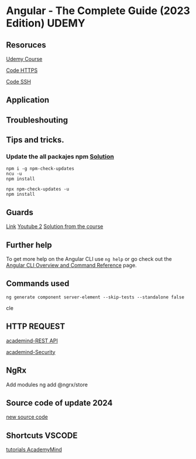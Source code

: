 # Angular - The Complete Guide (2023 Edition) UDEMY

## Resoruces

[Udemy Course](https://www.udemy.com/course/the-complete-guide-to-angular-2/)

[Code HTTPS](https://github.com/Miguel-Angel-Martin/angular-course.git)

[Code SSH](git@github.com:Miguel-Angel-Martin/angular-course.git)

## Application


## Troubleshouting

## Tips and tricks.

### Update the all packajes npm [Solution](https://stackoverflow.com/questions/16073603/how-can-i-update-each-dependency-in-package-json-to-the-latest-version)

```
npm i -g npm-check-updates
ncu -u
npm install
```
```
npx npm-check-updates -u
npm install
```

## Guards
[Link](https://www.youtube.com/watch?v=D1g6RW4oJEs)
[Youtube 2](https://www.youtube.com/watch?v=Gm6FfkIsTC8)
[Solution from the course](https://www.udemy.com/course/the-complete-guide-to-angular-2/learn/lecture/6656072#questions/19626762)

## Further help

To get more help on the Angular CLI use `ng help` or go check out the [Angular CLI Overview and Command Reference](https://angular.io/cli) page.

## Commands used

```angular
ng generate component server-element --skip-tests --standalone false
```
cle
## HTTP REQUEST

[academind-REST API](https://academind.com/tutorials/building-a-restful-api-with-nodejs)

[academind-Security](https://academind.com/tutorials/hide-javascript-code)


## NgRx

Add modules ng add @ngrx/store 

## Source code of update 2024

[new source code](https://github.com/mschwarzmueller/angular-complete-guide-course-resources/blob/main/attachments/12-http/shared.zip)

## Shortcuts VSCODE

[tutorials AcademyMind](https://academind.com/tutorials/)
